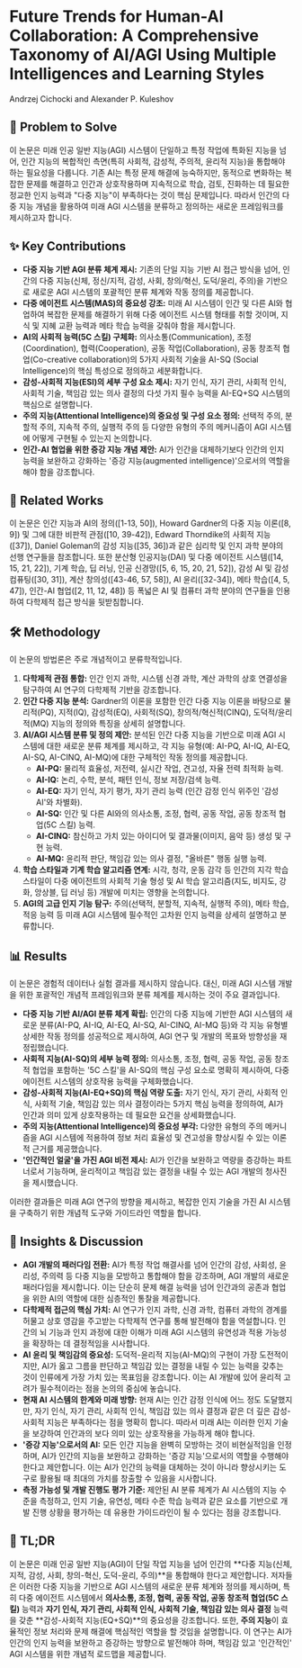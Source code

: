 # Future Trends for Human-AI Collaboration: A Comprehensive Taxonomy of AI/AGI Using Multiple Intelligences and Learning Styles

Andrzej Cichocki and Alexander P. Kuleshov

## 🧩 Problem to Solve

이 논문은 미래 인공 일반 지능(AGI) 시스템이 단일하고 특정 작업에 특화된 지능을 넘어, 인간 지능의 복합적인 측면(특히 사회적, 감성적, 주의적, 윤리적 지능)을 통합해야 하는 필요성을 다룹니다. 기존 AI는 특정 문제 해결에 능숙하지만, 동적으로 변화하는 복잡한 문제를 해결하고 인간과 상호작용하며 지속적으로 학습, 검토, 진화하는 데 필요한 정교한 인지 능력과 "다중 지능"이 부족하다는 것이 핵심 문제입니다. 따라서 인간의 다중 지능 개념을 활용하여 미래 AGI 시스템을 분류하고 정의하는 새로운 프레임워크를 제시하고자 합니다.

## ✨ Key Contributions

- **다중 지능 기반 AGI 분류 체계 제시:** 기존의 단일 지능 기반 AI 접근 방식을 넘어, 인간의 다중 지능(신체, 정신/지적, 감성, 사회, 창의/혁신, 도덕/윤리, 주의)을 기반으로 새로운 AGI 시스템의 포괄적인 분류 체계와 작동 정의를 제공합니다.
- **다중 에이전트 시스템(MAS)의 중요성 강조:** 미래 AI 시스템이 인간 및 다른 AI와 협업하여 복잡한 문제를 해결하기 위해 다중 에이전트 시스템 형태를 취할 것이며, 지식 및 지혜 교환 능력과 메타 학습 능력을 갖춰야 함을 제시합니다.
- **AI의 사회적 능력(5C 스킬) 구체화:** 의사소통(Communication), 조정(Coordination), 협력(Cooperation), 공동 작업(Collaboration), 공동 창조적 협업(Co-creative collaboration)의 5가지 사회적 기술을 AI-SQ (Social Intelligence)의 핵심 특성으로 정의하고 세분화합니다.
- **감성-사회적 지능(ESI)의 세부 구성 요소 제시:** 자기 인식, 자기 관리, 사회적 인식, 사회적 기술, 책임감 있는 의사 결정의 다섯 가지 필수 능력을 AI-EQ+SQ 시스템의 핵심으로 설명합니다.
- **주의 지능(Attentional Intelligence)의 중요성 및 구성 요소 정의:** 선택적 주의, 분할적 주의, 지속적 주의, 실행적 주의 등 다양한 유형의 주의 메커니즘이 AGI 시스템에 어떻게 구현될 수 있는지 논의합니다.
- **인간-AI 협업을 위한 증강 지능 개념 제안:** AI가 인간을 대체하기보다 인간의 인지 능력을 보완하고 강화하는 '증강 지능(augmented intelligence)'으로서의 역할을 해야 함을 강조합니다.

## 📎 Related Works

이 논문은 인간 지능과 AI의 정의([1-13, 50]), Howard Gardner의 다중 지능 이론([8, 9]) 및 그에 대한 비판적 관점([10, 39-42]), Edward Thorndike의 사회적 지능([37]), Daniel Goleman의 감성 지능([35, 36])과 같은 심리학 및 인지 과학 분야의 선행 연구들을 참조합니다. 또한 분산형 인공지능(DAI) 및 다중 에이전트 시스템([14, 15, 21, 22]), 기계 학습, 딥 러닝, 인공 신경망([5, 6, 15, 20, 21, 52]), 감성 AI 및 감성 컴퓨팅([30, 31]), 계산 창의성([43-46, 57, 58]), AI 윤리([32-34]), 메타 학습([4, 5, 47]), 인간-AI 협업([2, 11, 12, 48]) 등 폭넓은 AI 및 컴퓨터 과학 분야의 연구들을 인용하여 다학제적 접근 방식을 뒷받침합니다.

## 🛠️ Methodology

이 논문의 방법론은 주로 개념적이고 분류학적입니다.

1. **다학제적 관점 통합:** 인간 인지 과학, 시스템 신경 과학, 계산 과학의 상호 연결성을 탐구하여 AI 연구의 다학제적 기반을 강조합니다.
2. **인간 다중 지능 분석:** Gardner의 이론을 포함한 인간 다중 지능 이론을 바탕으로 물리적(PQ), 지적(IQ), 감성적(EQ), 사회적(SQ), 창의적/혁신적(CINQ), 도덕적/윤리적(MQ) 지능의 정의와 특징을 상세히 설명합니다.
3. **AI/AGI 시스템 분류 및 정의 제안:** 분석된 인간 다중 지능을 기반으로 미래 AGI 시스템에 대한 새로운 분류 체계를 제시하고, 각 지능 유형(예: AI-PQ, AI-IQ, AI-EQ, AI-SQ, AI-CINQ, AI-MQ)에 대한 구체적인 작동 정의를 제공합니다.
   - **AI-PQ:** 물리적 효율성, 저전력, 실시간 작업, 견고성, 자율 전력 최적화 능력.
   - **AI-IQ:** 논리, 수학, 분석, 패턴 인식, 정보 저장/검색 능력.
   - **AI-EQ:** 자기 인식, 자기 평가, 자기 관리 능력 (인간 감정 인식 위주인 '감성 AI'와 차별화).
   - **AI-SQ:** 인간 및 다른 AI와의 의사소통, 조정, 협력, 공동 작업, 공동 창조적 협업(5C 스킬) 능력.
   - **AI-CINQ:** 참신하고 가치 있는 아이디어 및 결과물(이미지, 음악 등) 생성 및 구현 능력.
   - **AI-MQ:** 윤리적 판단, 책임감 있는 의사 결정, "올바른" 행동 실행 능력.
4. **학습 스타일과 기계 학습 알고리즘 연계:** 시각, 청각, 운동 감각 등 인간의 지각 학습 스타일이 다중 에이전트의 사회적 기술 형성 및 AI 학습 알고리즘(지도, 비지도, 강화, 앙상블, 딥 러닝 등) 개발에 미치는 영향을 논의합니다.
5. **AGI의 고급 인지 기능 탐구:** 주의(선택적, 분할적, 지속적, 실행적 주의), 메타 학습, 적응 능력 등 미래 AGI 시스템에 필수적인 고차원 인지 능력을 상세히 설명하고 분류합니다.

## 📊 Results

이 논문은 경험적 데이터나 실험 결과를 제시하지 않습니다. 대신, 미래 AGI 시스템 개발을 위한 포괄적인 개념적 프레임워크와 분류 체계를 제시하는 것이 주요 결과입니다.

- **다중 지능 기반 AI/AGI 분류 체계 확립:** 인간의 다중 지능에 기반한 AGI 시스템의 새로운 분류(AI-PQ, AI-IQ, AI-EQ, AI-SQ, AI-CINQ, AI-MQ 등)와 각 지능 유형별 상세한 작동 정의를 성공적으로 제시하여, AGI 연구 및 개발의 목표와 방향성을 재정립했습니다.
- **사회적 지능(AI-SQ)의 세부 능력 정의:** 의사소통, 조정, 협력, 공동 작업, 공동 창조적 협업을 포함하는 '5C 스킬'을 AI-SQ의 핵심 구성 요소로 명확히 제시하여, 다중 에이전트 시스템의 상호작용 능력을 구체화했습니다.
- **감성-사회적 지능(AI-EQ+SQ)의 핵심 역량 도출:** 자기 인식, 자기 관리, 사회적 인식, 사회적 기술, 책임감 있는 의사 결정이라는 5가지 핵심 능력을 정의하여, AI가 인간과 의미 있게 상호작용하는 데 필요한 요건을 상세화했습니다.
- **주의 지능(Attentional Intelligence)의 중요성 부각:** 다양한 유형의 주의 메커니즘을 AGI 시스템에 적용하여 정보 처리 효율성 및 견고성을 향상시킬 수 있는 이론적 근거를 제공했습니다.
- **'인간적인 얼굴'을 가진 AGI 비전 제시:** AI가 인간을 보완하고 역량을 증강하는 파트너로서 기능하며, 윤리적이고 책임감 있는 결정을 내릴 수 있는 AGI 개발의 청사진을 제시했습니다.

이러한 결과들은 미래 AGI 연구의 방향을 제시하고, 복잡한 인지 기술을 가진 AI 시스템을 구축하기 위한 개념적 도구와 가이드라인 역할을 합니다.

## 🧠 Insights & Discussion

- **AGI 개발의 패러다임 전환:** AI가 특정 작업 해결사를 넘어 인간의 감성, 사회성, 윤리성, 주의력 등 다중 지능을 모방하고 통합해야 함을 강조하며, AGI 개발의 새로운 패러다임을 제시합니다. 이는 단순히 문제 해결 능력을 넘어 인간과의 공존과 협업을 위한 AI의 역할에 대한 심층적인 통찰을 제공합니다.
- **다학제적 접근의 핵심 가치:** AI 연구가 인지 과학, 신경 과학, 컴퓨터 과학의 경계를 허물고 상호 영감을 주고받는 다학제적 연구를 통해 발전해야 함을 역설합니다. 인간의 뇌 기능과 인지 과정에 대한 이해가 미래 AGI 시스템의 유연성과 적용 가능성을 확장하는 데 결정적임을 시사합니다.
- **AI 윤리 및 책임감의 중요성:** 도덕적-윤리적 지능(AI-MQ)의 구현이 가장 도전적이지만, AI가 옳고 그름을 판단하고 책임감 있는 결정을 내릴 수 있는 능력을 갖추는 것이 인류에게 가장 가치 있는 목표임을 강조합니다. 이는 AI 개발에 있어 윤리적 고려가 필수적이라는 점을 논의의 중심에 놓습니다.
- **현재 AI 시스템의 한계와 미래 방향:** 현재 AI는 인간 감정 인식에 어느 정도 도달했지만, 자기 인식, 자기 관리, 사회적 인식, 책임감 있는 의사 결정과 같은 더 깊은 감성-사회적 지능은 부족하다는 점을 명확히 합니다. 따라서 미래 AI는 이러한 인지 기술을 보강하여 인간과의 보다 의미 있는 상호작용을 가능하게 해야 합니다.
- **'증강 지능'으로서의 AI:** 모든 인간 지능을 완벽히 모방하는 것이 비현실적임을 인정하며, AI가 인간의 지능을 보완하고 강화하는 '증강 지능'으로서의 역할을 수행해야 한다고 제안합니다. 이는 AI가 인간의 능력을 대체하는 것이 아니라 향상시키는 도구로 활용될 때 최대의 가치를 창출할 수 있음을 시사합니다.
- **측정 가능성 및 개발 진행도 평가 기준:** 제안된 AI 분류 체계가 AI 시스템의 지능 수준을 측정하고, 인지 기술, 유연성, 메타 수준 학습 능력과 같은 요소를 기반으로 개발 진행 상황을 평가하는 데 유용한 가이드라인이 될 수 있다는 점을 강조합니다.

## 📌 TL;DR

이 논문은 미래 인공 일반 지능(AGI)이 단일 작업 지능을 넘어 인간의 **다중 지능(신체, 지적, 감성, 사회, 창의-혁신, 도덕-윤리, 주의)**을 통합해야 한다고 제안합니다. 저자들은 이러한 다중 지능을 기반으로 AGI 시스템의 새로운 분류 체계와 정의를 제시하며, 특히 다중 에이전트 시스템에서 **의사소통, 조정, 협력, 공동 작업, 공동 창조적 협업(5C 스킬)** 능력과 **자기 인식, 자기 관리, 사회적 인식, 사회적 기술, 책임감 있는 의사 결정** 능력을 갖춘 **감성-사회적 지능(EQ+SQ)**의 중요성을 강조합니다. 또한, **주의 지능**이 효율적인 정보 처리와 문제 해결에 핵심적인 역할을 할 것임을 설명합니다. 이 연구는 AI가 인간의 인지 능력을 보완하고 증강하는 방향으로 발전해야 하며, 책임감 있고 '인간적인' AGI 시스템을 위한 개념적 로드맵을 제공합니다.
